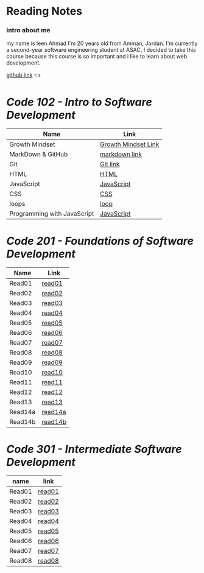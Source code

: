 # Reading Notes

### **intro about me**

my name is leen Ahmad I'm 20 years old from Amman, Jordan. I'm currently a second-year software engineering student at ASAC,
I decided to take this course because this course is so important and i like to learn about web development.

[github link](https://github.com/leenahmad) 👈

# *Code 102 - Intro to Software Development*

Name | Link
------------ | -------------
Growth Mindset | [Growth Mindset Link](https://leenahmad.github.io/reading-notes/)
MarkDown & GitHub | [markdown link](https://leenahmad.github.io/reading-notes/read01)
Git | [Git link](https://leenahmad.github.io/reading-notes/Read02)
HTML | [HTML](https://leenahmad.github.io/reading-notes/read03)
JavaScript | [JavaScript](https://leenahmad.github.io/reading-notes/read04)
CSS | [CSS](https://leenahmad.github.io/reading-notes/read06)
loops | [loop](https://leenahmad.github.io/reading-notes/read05)
Programming with JavaScript | [JavaScript](https://leenahmad.github.io/reading-notes/read07)

# *Code 201 - Foundations of Software Development*

Name | Link
------------ | -------------
Read01 | [read01](https://leenahmad.github.io/reading-notes/class-01)
Read02 | [read02](https://leenahmad.github.io/reading-notes/class-02)
Read03 | [read03](https://leenahmad.github.io/reading-notes/class-03)
Read04 | [read04](https://leenahmad.github.io/reading-notes/class-04)
Read05 | [read05](https://leenahmad.github.io/reading-notes/class-05)
Read06 | [read06](https://leenahmad.github.io/reading-notes/class-06)
Read07 | [read07](https://leenahmad.github.io/reading-notes/class-07)
Read08 | [read08](https://leenahmad.github.io/reading-notes/class-08)
Read09 | [read09](https://leenahmad.github.io/reading-notes/class-09)
Read10 | [read10](https://leenahmad.github.io/reading-notes/class-10)
Read11 | [read11](https://leenahmad.github.io/reading-notes/class-11)
Read12 | [read12](https://leenahmad.github.io/reading-notes/class-12)
Read13 | [read13](https://leenahmad.github.io/reading-notes/class-13)
Read14a | [read14a](https://leenahmad.github.io/reading-notes/class-14a)
Read14b | [read14b](https://leenahmad.github.io/reading-notes/class-14b)

# *Code 301 - Intermediate Software Development*

name | link
------------ | ------------
Read01 | [read01](https://leenahmad.github.io/reading-notes/read1)
Read02 | [read02](https://leenahmad.github.io/reading-notes/read2)
Read03 | [read03](https://leenahmad.github.io/reading-notes/read3)
Read04 | [read04](https://leenahmad.github.io/reading-notes/read4)
Read05 | [read05](https://leenahmad.github.io/reading-notes/read5)
Read06 | [read06](https://leenahmad.github.io/reading-notes/read6)
Read07 | [read07](https://leenahmad.github.io/reading-notes/read7)
Read08 | [read08](https://leenahmad.github.io/reading-notes/read8)